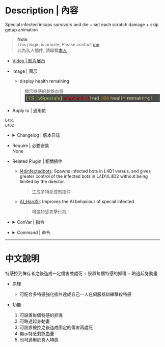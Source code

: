 # Description | 內容
Special infected incaps survivors and die + set each scratch damage + skip getup animation

> __Note__ <br/>
This plugin is private, Please contact [me](https://github.com/fbef0102/Game-Private_Plugin#私人插件列表-private-plugins-list)<br/>
此為私人插件, 請聯繫[本人](https://github.com/fbef0102/Game-Private_Plugin#私人插件列表-private-plugins-list)

* [Video | 影片展示](https://youtu.be/E3dha5uPseQ)

* Image | 圖示
	* display health remaining
	> 顯示特感的剩餘血量
	<br/>![1vSpecials_1](image/1vSpecials_1.jpg)

* Apply to | 適用於
```
L4D1
L4D2
```

* <details><summary>Changelog | 版本日誌</summary>

	* v2.3
</details>

* Require | 必要安裝
<br/>None

* Related Plugin | 相關插件
	* [l4dinfectedbots](https://github.com/fbef0102/L4D1_2-Plugins/tree/master/l4dinfectedbots): Spawns infected bots in L4D1 versus, and gives greater control of the infected bots in L4D1/L4D2 without being limited by the director.
		> 生成多特感控制插件
	* [AI_HardSI](https://github.com/fbef0102/L4D2-Plugins/tree/master/AI_HardSI): Improves the AI behaviour of special infected
		> 增強特感攻擊行為

* <details><summary>ConVar | 指令</summary>

	* cfg/sourcemod/1vSpecials.cfg
	```php
    // If 1, this plugin only takes effect when infected attacking bot.
    sm_1vSpecials_apply_bot_only "0"

    // Modfiy Charger attack damage before suicides. (-1=Disable)
    sm_1vSpecials_charger_attack_dmg "35"

    // Charger claw Dmg. (-1=Default value dmg)
    sm_1vSpecials_charger_claw_dmg "-1"

    // If 1, Announce SI Health Left before SI suicides.
    sm_1vSpecials_dmgannounce "1"

    // Modfiy Hunter attack damage before suicides. (-1=Disable)
    sm_1vSpecials_hunter_attack_dmg "25"

    // Hunter claw Dmg. (-1=Default value dmg)
    sm_1vSpecials_hunter_claw_dmg "-1"

    // Modfiy Jockey attack damage before suicides. (-1=Disable)
    sm_1vSpecials_jockey_attack_dmg "30"

    // Jockey claw Dmg. (-1=Default value dmg)
    sm_1vSpecials_jockey_claw_dmg "-1"

    // If 1, Kill All Infected. 0=Only Kill Attacker
    sm_1vSpecials_kill_all "0"

    // If 1, Skip Survivor Get Up Animation.
    sm_1vSpecials_skip_getup "1"

    // Modfiy Smoker attack damage before suicides. (-1=Disable)
    sm_1vSpecials_smoker_attack_dmg "20"

    // Smoker claw Dmg. (-1=Default value dmg)
    sm_1vSpecials_smoker_claw_dmg "-1"
	```
</details>

* <details><summary>Command | 命令</summary>
	None
</details>

- - - -
# 中文說明
特感控到倖存者之後造成一定傷害並處死 + 設置每個特感的抓傷 + 略過起身動畫

* 原理
	* 可配合多特感強化插件達成自己一人在伺服器訓練擊殺特感

* 功能
	1. 可設置每個特感的抓傷
	2. 可略過起身動畫
	3. 可設置被控之後造成固定的傷害再處死
    4. 顯示特感剩餘血量
    5. 也可適用於真人特感
